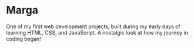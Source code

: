 # Marga
One of my first web development projects, built during my early days of learning HTML, CSS, and JavaScript. A nostalgic look at how my journey in coding began!
